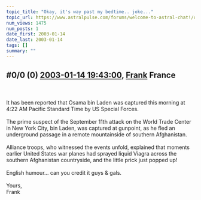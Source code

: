 ```yaml
---
topic_title: "Okay, it's way past my bedtime.. joke..."
topic_url: https://www.astralpulse.com/forums/welcome-to-astral-chat!/okay-it-s-way-past-my-bedtime-joke
num_views: 1475
num_posts: 1
date_first: 2003-01-14
date_last: 2003-01-14
tags: []
summary: ""
---
```


## \#0/0 (0) [2003-01-14 19:43:00](https://www.astralpulse.com/forums/index.php?msg=118872), [Frank](https://www.astralpulse.com/forums/profile/?u=359) France ##
<section>
<br>
<br>
It has been reported that Osama bin Laden was captured this morning at 4:22 AM Pacific Standard Time by US Special Forces.
<br>
<br>
The prime suspect of the September 11th attack on the World Trade Center in New York City, bin Laden, was captured at gunpoint, as he fled an underground passage in a remote mountainside of southern Afghanistan.
<br>
<br>
Alliance troops, who witnessed the events unfold, explained that moments earlier United States war planes had sprayed liquid Viagra across the southern Afghanistan countryside, and the little prick just popped up!
<br>
<br>
English humour... can you credit it guys &amp; gals.
<br>
<br>
Yours,
<br>
Frank
<br>
<br>
<br>
</section>
